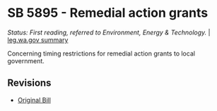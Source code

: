# SB 5895 - Remedial action grants
*Status: First reading, referred to Environment, Energy & Technology.* | [leg.wa.gov summary](https://app.leg.wa.gov/billsummary?BillNumber=5895&Year=2021)

Concerning timing restrictions for remedial action grants to local government.

## Revisions
* [Original Bill](1/)
